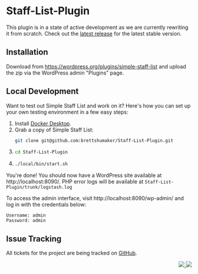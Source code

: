 Staff-List-Plugin
=================

This plugin is in a state of active development as we are currently rewriting it from scratch. Check out the [latest release](https://github.com/brettshumaker/Staff-List-Plugin/releases) for the latest stable version.

## Installation

Download from https://wordpress.org/plugins/simple-staff-list and upload the zip via the WordPress admin "Plugins" page.

## Local Development

Want to test out Simple Staff List and work on it? Here's how you can set up your own
testing environment in a few easy steps:

1. Install [Docker Desktop](https://www.docker.com/products/docker-desktop).
2. Grab a copy of Simple Staff List:
   ```bash
   git clone git@github.com:brettshumaker/Staff-List-Plugin.git
   ```
3. ```bash
   cd Staff-List-Plugin
   ```
4. ```bash
   ./local/bin/start.sh
   ```

You're done! You should now have a WordPress site available at
http://localhost:8090/. PHP error logs will be available at `Staff-List-Plugin/trunk/logstash.log`

To access the admin interface, visit http://localhost:8090/wp-admin/ and log
in with the credentials below:

   ```
   Username: admin
   Password: admin
   ```

## Issue Tracking

All tickets for the project are being tracked on [GitHub](https://github.com/brettshumaker/simple-staff-list/issues).


<p align="right"><a href="https://wordpress.org/plugins/simple-staff-list/"><img src="https://img.shields.io/wordpress/plugin/dt/simple-staff-list?label=wp.org%20downloads&style=for-the-badge">&nbsp;<img src="https://img.shields.io/wordpress/plugin/stars/simple-staff-list?style=for-the-badge"></a></p>
